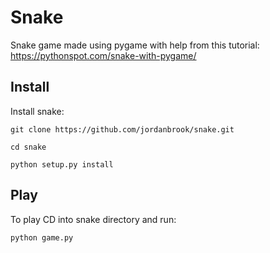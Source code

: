 # Snake
Snake game made using pygame with help from this tutorial: https://pythonspot.com/snake-with-pygame/

## Install
Install snake:

`git clone https://github.com/jordanbrook/snake.git`

`cd snake`

`python setup.py install`

## Play
To play CD into snake directory and run: 

`python game.py`
